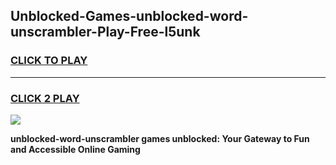 
## Unblocked-Games-unblocked-word-unscrambler-Play-Free-l5unk
<h3>
<a href="https://premium76.site?title=unblocked-word-unscrambler&ref=23A">CLICK TO PLAY</a></h3>
<hr>

<h3>
<a href="https://premium76.site?title=unblocked-word-unscrambler&ref=23A">CLICK 2 PLAY</a>
  
</h3>

<a href="https://premium76.site?title=unblocked-word-unscrambler&ref=23A"><img src="https://clearcache.store/games.png"></a>


**unblocked-word-unscrambler games unblocked: Your Gateway to Fun and Accessible Online Gaming**
